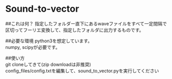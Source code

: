 # Sound-to-vector

##これは何？
指定したフォルダー直下にあるwaveファイルをすべて一定間隔で区切ってフーリエ変換して、指定したフォルダに出力するものです。

##必要な環境
python3を想定しています。  
numpy, scipyが必要です。  


##使い方  
git cloneしてきて(zip downloadは非推奨)  
config\_files/config.txtを編集して、sound\_to\_vector.pyを実行してください
